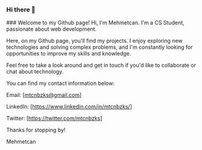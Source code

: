 ### Hi there 👋

### Welcome to my Github page!
Hi, I'm Mehmetcan. I'm a CS Student, passionate about web development.

Here, on my Github page, you'll find my projects. I enjoy exploring new technologies and solving complex problems, and I'm constantly looking for opportunities to improve my skills and knowledge.

Feel free to take a look around and get in touch if you'd like to collaborate or chat about technology.

You can find my contact information below:

Email: [mtcnbzks@gmail.com]

LinkedIn: [https://www.linkedin.com/in/mtcnbzks/]

Twitter: [https://twitter.com/mtcnbzks]

Thanks for stopping by!

Mehmetcan
